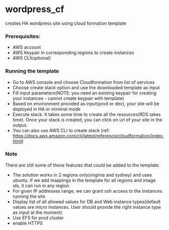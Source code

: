 # wordpress_cf
creates HA wordpress site using cloud formation template

### Prerequisites:

- AWS account
- AWS Keypair in corresponding regions to create instances
- AWS CLI(optional)

### Running the template

- Go to AWS console and choose Cloudformation from list of services
- Choose create stack option and use the downloaded template as input 
- Fill input parameters(NOTE: you need an existing keypair for creating your instances - cannot create keypair with template)
- Based on environment provided as input(prod or dev), your site will be deployed in HA or minimal mode
- Execute stack. It takes some time to create all the resources(RDS takes time). Once your stack is created, you can click on url of your site in the output.
- You can also use AWS CLI to create stack (ref: https://docs.aws.amazon.com/cli/latest/reference/cloudformation/index.html)

### Note
There are still some of these features that could be added to the template:
- The solution works in 2 regions only(virginia and sydney) and uses ubuntu. If we add mappings in the template for all regions and image ids, it can run in any region
- For given IP addresses range, we can grant ssh access to the instances running the site 
- Display list of all allowed values for DB and Web instance types(default values are micro instances. User should provide the right instance type as input at the moment) 
- Use EFS for prod cluster
- enable HTTPS




